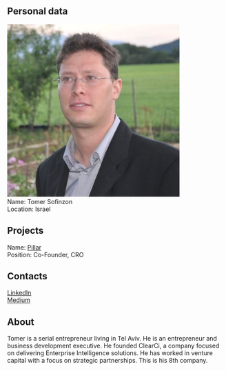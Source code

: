 ## Personal data
![photo](photo/tomer_sofinzon.jpg)  
Name: Tomer Sofinzon  
Location: Israel  
## Projects 
Name: [Pillar](../projects/pillar.md)  
Position: Co-Founder, CRO  
## Contacts
[LinkedIn](https://www.linkedin.com/in/tomersofinzon/)  
[Medium](https://medium.com/@sofinzon.tomer)
## About
Tomer is a serial entrepreneur living in Tel Aviv. He is an entrepreneur and business development executive.
He founded ClearCi, a company focused on delivering Enterprise Intelligence solutions. He has worked in venture capital with a focus on strategic partnerships. This is his 8th company.
